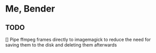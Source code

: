 # Me, Bender

## TODO
[] Pipe ffmpeg frames directly to imagemagick to reduce the need for saving them to the disk and deleting them afterwards